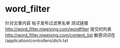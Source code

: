 # word_filter
针对文章内容 帖子发布过滤黑名单 
测试链接 http://word_filter.niweixing.com/wordfilter
提交的列表 http://word_filter.niweixing.com/content_list 
敏感词词在 /application/controllers/dich.txt
